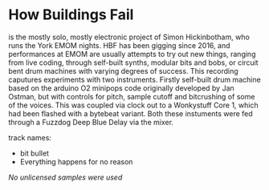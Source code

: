 # How Buildings Fail

is the mostly solo, mostly electronic project of Simon Hickinbotham, who runs the York EMOM nights. HBF has been gigging since 2016, and performances at EMOM are usually attempts to try out new things, ranging from live coding, through self-built synths, modular bits and bobs, or circuit bent drum machines with varying degrees of success. This recording caputures experiments with two instruments. Firstly self-built drum machine based on the arduino O2 minipops code originally developed by Jan Ostman, but with controls for pitch, sample cutoff and bitcrushing of some of the voices. This was coupled via clock out to a Wonkystuff Core 1, which had been flashed with a bytebeat variant. Both these instuments were fed through a Fuzzdog Deep Blue Delay via the mixer.

track names: 

- bit bullet
- Everything happens for no reason

*No unlicensed samples were used*
